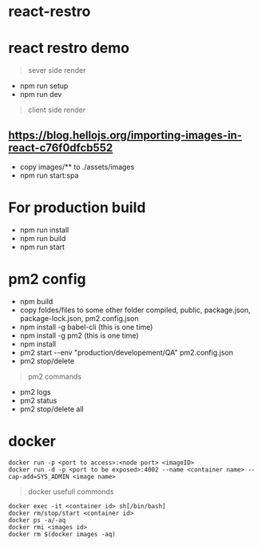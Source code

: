 # react-restro
# react restro demo

> sever side render 
- npm run setup 
- npm run dev

> client side render

## https://blog.hellojs.org/importing-images-in-react-c76f0dfcb552
- copy images/** to ./assets/images
- npm run start:spa

# For production build
- npm run install
- npm run build
- npm run start


# pm2 config
- npm build
- copy foldes/files to some other folder compiled, public, package.json, package-lock.json, pm2.config.json 
- npm install -g babel-cli (this is one time)
- npm install -g pm2 (this is one time)
- npm install
- pm2 start --env "production/developement/QA" pm2.config.json 
- pm2 stop/delete <pmID>

> pm2 commands
- pm2 logs
- pm2 status
- pm2 stop/delete all


# docker 
```docker build -t <image name>:<version> .
docker run -p <port to access>:<node port> <imageID>
docker run -d -p <port to be exposed>:4002 --name <container name> --cap-add=SYS_ADMIN <image name>
```

> docker usefull commonds

```
docker exec -it <container id> sh[/bin/bash]
docker rm/stop/start <container id>
docker ps -a/-aq
docker rmi <images id>
docker rm $(docker images -aq)
```